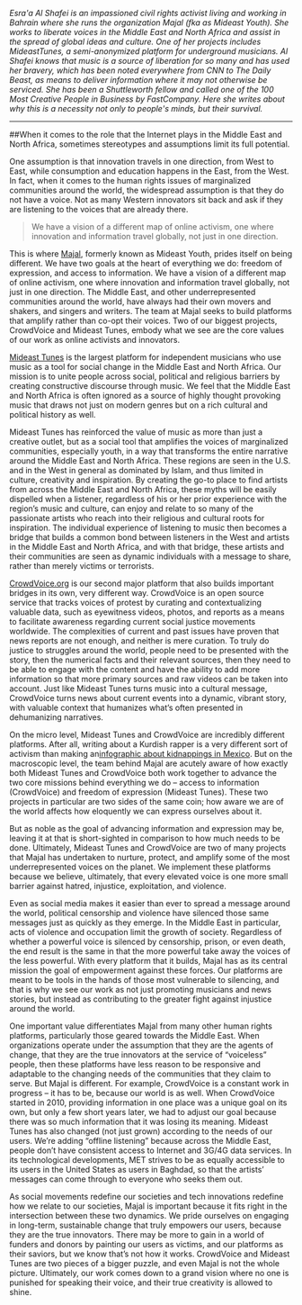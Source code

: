 _Esra'a Al Shafei is an impassioned civil rights activist living and working in Bahrain where she runs the organization Majal (fka as Mideast Youth). She works to liberate voices in the Middle East and North Africa and assist in the spread of global ideas and culture. One of her projects includes MideastTunes, a semi-anonymized platform for underground musicians. Al Shafei knows that music is a source of liberation for so many and has used her bravery, which has been noted everywhere from CNN to The Daily Beast, as means to deliver information where it may not otherwise be serviced. She has been a Shuttleworth fellow and called one of the 100 Most Creative People in Business by FastCompany. Here she writes about why this is a necessity not only to people's minds, but their survival._

***

##When it comes to the role that the Internet plays in the Middle East and North Africa, sometimes stereotypes and assumptions limit its full potential.

One assumption is that innovation travels in one direction, from West to East, while consumption and education happens in the East, from the West. In fact, when it comes to the human rights issues of marginalized communities around the world, the widespread assumption is that they do not have a voice. Not as many Western innovators sit back and ask if they are listening to the voices that are already there.

>We have a vision of a different map of online activism, one where innovation and information travel globally, not just in one direction.

This is where [Majal](http://majal.org/), formerly known as Mideast Youth, prides itself on being different. We have two goals at the heart of everything we do: freedom of expression, and access to information. We have a vision of a different map of online activism, one where innovation and information travel globally, not just in one direction. The Middle East, and other underrepresented communities around the world, have always had their own movers and shakers, and singers and writers. The team at Majal seeks to build platforms that amplify rather than co-opt their voices. Two of our biggest projects, CrowdVoice and Mideast Tunes, embody what we see are the core values of our work as online activists and innovators.


[Mideast Tunes](https://mideastunes.com/) is the largest platform for independent musicians who use music as a tool for social change in the Middle East and North Africa. Our mission is to unite people across social, political and religious barriers by creating constructive discourse through music. We feel that the Middle East and North Africa is often ignored as a source of highly thought provoking music that draws not just on modern genres but on a rich cultural and political history as well.

Mideast Tunes has reinforced the value of music as more than just a creative outlet, but as a social tool that amplifies the voices of marginalized communities, especially youth, in a way that transforms the entire narrative around the Middle East and North Africa. These regions are seen in the U.S. and in the West in general as dominated by Islam, and thus limited in culture, creativity and inspiration. By creating the go-to place to find artists from across the Middle East and North Africa, these myths will be easily dispelled when a listener, regardless of his or her prior experience with the region’s music and culture, can enjoy and relate to so many of the passionate artists who reach into their religious and cultural roots for inspiration. The individual experience of listening to music then becomes a bridge that builds a common bond between listeners in the West and artists in the Middle East and North Africa, and with that bridge, these artists and their communities are seen as dynamic individuals with a message to share, rather than merely victims or terrorists.

[CrowdVoice.org](http://crowdvoice.org/) is our second major platform that also builds important bridges in its own, very different way. CrowdVoice is an open source service that tracks voices of protest by curating and contextualizing valuable data, such as eyewitness videos, photos, and reports as a means to facilitate awareness regarding current social justice movements worldwide. The complexities of current and past issues have proven that news reports are not enough, and neither is mere curation. To truly do justice to struggles around the world, people need to be presented with the story, then the numerical facts and their relevant sources, then they need to be able to engage with the content and have the ability to add more information so that more primary sources and raw videos can be taken into account. Just like Mideast Tunes turns music into a cultural message, CrowdVoice turns news about current events into a dynamic, vibrant story, with valuable context that humanizes what’s often presented in dehumanizing narratives.

On the micro level, Mideast Tunes and CrowdVoice are incredibly different platforms. After all, writing about a Kurdish rapper is a very different sort of activism than making an[infographic about kidnappings in Mexico](http://crowdvoice.org/desaparecidos-en-mexico---missing-people-in-mexico). But on the macroscopic level, the team behind Majal are acutely aware of how exactly both Mideast Tunes and CrowdVoice both work together to advance the two core missions behind everything we do – access to information (CrowdVoice) and freedom of expression (Mideast Tunes). These two projects in particular are two sides of the same coin; how aware we are of the world affects how eloquently we can express ourselves about it.

But as noble as the goal of advancing information and expression may be, leaving it at that is short-sighted in comparison to how much needs to be done. Ultimately, Mideast Tunes and CrowdVoice are two of many projects that Majal has undertaken to nurture, protect, and amplify some of the most underrepresented voices on the planet. We implement these platforms because we believe, ultimately, that every elevated voice is one more small barrier against hatred, injustice, exploitation, and violence.

Even as social media makes it easier than ever to spread a message around the world, political censorship and violence have silenced those same messages just as quickly as they emerge. In the Middle East in particular, acts of violence and occupation limit the growth of society. Regardless of whether a powerful voice is silenced by censorship, prison, or even death, the end result is the same in that the more powerful take away the voices of the less powerful. With every platform that it builds, Majal has as its central mission the goal of empowerment against these forces. Our platforms are meant to be tools in the hands of those most vulnerable to silencing, and that is why we see our work as not just promoting musicians and news stories, but instead as contributing to the greater fight against injustice around the world.

One important value differentiates Majal from many other human rights platforms, particularly those geared towards the Middle East. When organizations operate under the assumption that they are the agents of change, that they are the true innovators at the service of “voiceless” people, then these platforms have less reason to be responsive and adaptable to the changing needs of the communities that they claim to serve. But Majal is different. For example, CrowdVoice is a constant work in progress – it has to be, because our world is as well. When CrowdVoice started in 2010, providing information in one place was a unique goal on its own, but only a few short years later, we had to adjust our goal because there was so much information that it was losing its meaning. Mideast Tunes has also changed (not just grown) according to the needs of our users. We’re adding “offline listening” because across the Middle East, people don’t have consistent access to Internet and 3G/4G data services. In its technological developments, MET strives to be as equally accessible to its users in the United States as users in Baghdad, so that the artists’ messages can come through to everyone who seeks them out.

As social movements redefine our societies and tech innovations redefine how we relate to our societies, Majal is important because it fits right in the intersection between these two dynamics. We pride ourselves on engaging in long-term, sustainable change that truly empowers our users, because they are the true innovators. There may be more to gain in a world of funders and donors by painting our users as victims, and our platforms as their saviors, but we know that’s not how it works. CrowdVoice and Mideast Tunes are two pieces of a bigger puzzle, and even Majal is not the whole picture. Ultimately, our work comes down to a grand vision where no one is punished for speaking their voice, and their true creativity is allowed to shine.
